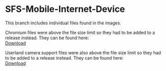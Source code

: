 # SFS-Mobile-Internet-Device

This branch includes individual files found in the images.

Chromium files were above the file size limit so they had to be added to a release instead.  They can be found here:  
[Download](https://github.com/bobbybudnick/SFS-Mobile-Internet-Device/releases/tag/v0.0)

Userland camera support files were also above the file size limit so they had to be added to a release instead.  They can be found here:  
[Download](https://github.com/bobbybudnick/SFS-Mobile-Internet-Device/releases/tag/R2-Small-P1)
